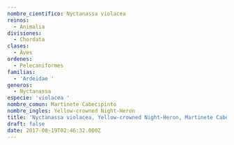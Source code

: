 ```yaml
---
nombre_cientifico: Nyctanassa violacea
reinos:
  - Animalia
divisiones:
  - Chordata
clases:
  - Aves
ordenes:
  - Pelecaniformes
familias:
  - 'Ardeidae '
generos:
  - Nyctanassa
especie: 'violacea '
nombre_comun: Martinete Cabecipinto
nombre_ingles: Yellow-crowned Night-Heron
title: 'Nyctanassa violacea, Yellow-crowned Night-Heron, Martinete Cabecipinto'
draft: false
date: 2017-08-19T02:46:32.000Z
---
```


